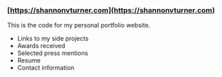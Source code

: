 ### [https://shannonvturner.com](https://shannonvturner.com)

This is the code for my personal portfolio website.
* Links to my side projects
* Awards received
* Selected press mentions
* Resume
* Contact information

